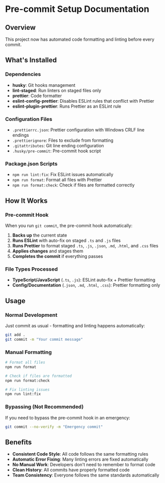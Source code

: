 # Pre-commit Setup Documentation

## Overview

This project now has automated code formatting and linting before every commit.

## What's Installed

### Dependencies

- **husky**: Git hooks management
- **lint-staged**: Run linters on staged files only
- **prettier**: Code formatter
- **eslint-config-prettier**: Disables ESLint rules that conflict with Prettier
- **eslint-plugin-prettier**: Runs Prettier as an ESLint rule

### Configuration Files

- `.prettierrc.json`: Prettier configuration with Windows CRLF line endings
- `.prettierignore`: Files to exclude from formatting
- `.gitattributes`: Git line ending configuration
- `.husky/pre-commit`: Pre-commit hook script

### Package.json Scripts

- `npm run lint:fix`: Fix ESLint issues automatically
- `npm run format`: Format all files with Prettier
- `npm run format:check`: Check if files are formatted correctly

## How It Works

### Pre-commit Hook

When you run `git commit`, the pre-commit hook automatically:

1. **Backs up** the current state
2. **Runs ESLint** with auto-fix on staged `.ts` and `.js` files
3. **Runs Prettier** to format staged `.ts`, `.js`, `.json`, `.md`, `.html`, and `.css` files
4. **Applies changes** and stages them
5. **Completes the commit** if everything passes

### File Types Processed

- **TypeScript/JavaScript** (`.ts`, `.js`): ESLint auto-fix + Prettier formatting
- **Config/Documentation** (`.json`, `.md`, `.html`, `.css`): Prettier formatting only

## Usage

### Normal Development

Just commit as usual - formatting and linting happens automatically:

```bash
git add .
git commit -m "Your commit message"
```

### Manual Formatting

```bash
# Format all files
npm run format

# Check if files are formatted
npm run format:check

# Fix linting issues
npm run lint:fix
```

### Bypassing (Not Recommended)

If you need to bypass the pre-commit hook in an emergency:

```bash
git commit --no-verify -m "Emergency commit"
```

## Benefits

- **Consistent Code Style**: All code follows the same formatting rules
- **Automatic Error Fixing**: Many linting errors are fixed automatically
- **No Manual Work**: Developers don't need to remember to format code
- **Clean History**: All commits have properly formatted code
- **Team Consistency**: Everyone follows the same standards automatically
